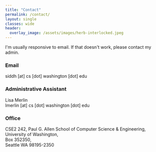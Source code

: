 ```yaml
---
title: "Contact"
permalink: /contact/
layout: single
classes: wide
header:
  overlay_image: /assets/images/herb-interlocked.jpeg
---
```

I'm usually responsive to email. If that doesn't work, please contact my admin.

### Email
siddh [at] cs [dot] washington [dot] edu

### Administrative Assistant
Lisa Merlin  
lmerlin [at] cs [dot] washington [dot] edu  

### Office
CSE2 242,
Paul G. Allen School of Computer Science & Engineering,  
University of Washington,  
Box 352350,  
Seattle WA 98195-2350  